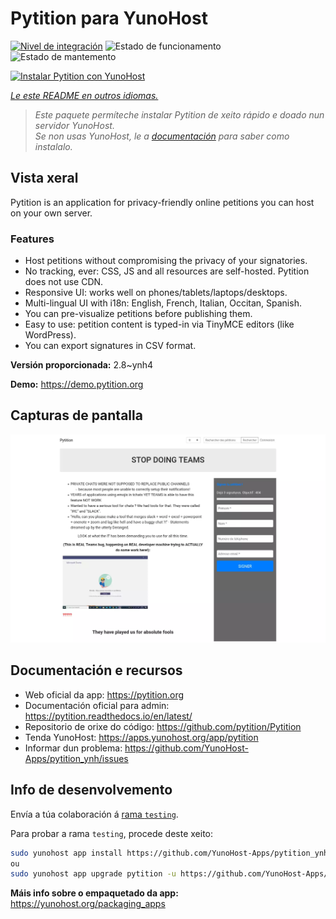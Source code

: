 <!--
NOTA: Este README foi creado automáticamente por <https://github.com/YunoHost/apps/tree/master/tools/readme_generator>
NON debe editarse manualmente.
-->

# Pytition para YunoHost

[![Nivel de integración](https://apps.yunohost.org/badge/integration/pytition)](https://ci-apps.yunohost.org/ci/apps/pytition/)
![Estado de funcionamento](https://apps.yunohost.org/badge/state/pytition)
![Estado de mantemento](https://apps.yunohost.org/badge/maintained/pytition)

[![Instalar Pytition con YunoHost](https://install-app.yunohost.org/install-with-yunohost.svg)](https://install-app.yunohost.org/?app=pytition)

*[Le este README en outros idiomas.](./ALL_README.md)*

> *Este paquete permíteche instalar Pytition de xeito rápido e doado nun servidor YunoHost.*  
> *Se non usas YunoHost, le a [documentación](https://yunohost.org/install) para saber como instalalo.*

## Vista xeral

Pytition is an application for privacy-friendly online petitions you can host on your own server.

### Features

- Host petitions without compromising the privacy of your signatories.
- No tracking, ever: CSS, JS and all resources are self-hosted. Pytition does not use CDN.
- Responsive UI: works well on phones/tablets/laptops/desktops.
- Multi-lingual UI with i18n: English, French, Italian, Occitan, Spanish.
- You can pre-visualize petitions before publishing them.
- Easy to use: petition content is typed-in via TinyMCE editors (like WordPress).
- You can export signatures in CSV format.


**Versión proporcionada:** 2.8~ynh4

**Demo:** <https://demo.pytition.org>

## Capturas de pantalla

![Captura de pantalla de Pytition](./doc/screenshots/stop_doing_teams.webp)

## Documentación e recursos

- Web oficial da app: <https://pytition.org>
- Documentación oficial para admin: <https://pytition.readthedocs.io/en/latest/>
- Repositorio de orixe do código: <https://github.com/pytition/Pytition>
- Tenda YunoHost: <https://apps.yunohost.org/app/pytition>
- Informar dun problema: <https://github.com/YunoHost-Apps/pytition_ynh/issues>

## Info de desenvolvemento

Envía a túa colaboración á [rama `testing`](https://github.com/YunoHost-Apps/pytition_ynh/tree/testing).

Para probar a rama `testing`, procede deste xeito:

```bash
sudo yunohost app install https://github.com/YunoHost-Apps/pytition_ynh/tree/testing --debug
ou
sudo yunohost app upgrade pytition -u https://github.com/YunoHost-Apps/pytition_ynh/tree/testing --debug
```

**Máis info sobre o empaquetado da app:** <https://yunohost.org/packaging_apps>
